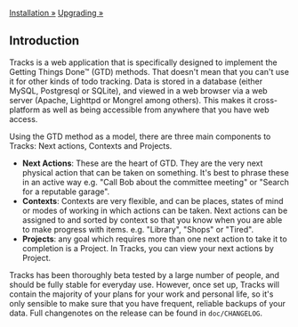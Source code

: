 [Installation »](installation.md)
[Upgrading »](upgrading.md)

## Introduction

Tracks is a web application that is specifically designed to implement the Getting Things Done™ (GTD) methods. That doesn't mean that you can't use it for other kinds of todo tracking. Data is stored in a database (either MySQL, Postgresql or SQLite), and viewed in a web browser via a web server (Apache, Lighttpd or Mongrel among others). This makes it cross-platform as well as being accessible from anywhere that you have web access.

Using the GTD method as a model, there are three main components to Tracks: Next actions, Contexts and Projects.

* **Next Actions**: These are the heart of GTD. They are the very next physical action that can be taken on something. It's best to phrase these in an active way e.g. "Call Bob about the committee meeting" or "Search for a reputable garage".
* **Contexts**: Contexts are very flexible, and can be places, states of mind or modes of working in which actions can be taken. Next actions can be assigned to and sorted by context so that you know when you are able to make progress with items. e.g. "Library", "Shops" or "Tired".
* **Projects**: any goal which requires more than one next action to take it to completion is a Project. In Tracks, you can view your next actions by Project.

Tracks has been thoroughly beta tested by a large number of people, and should be fully stable for everyday use. However, once set up, Tracks will contain the majority of your plans for your work and personal life, so it's only sensible to make sure that you have frequent, reliable backups of your data. Full changenotes on the release can be found in `doc/CHANGELOG`.
